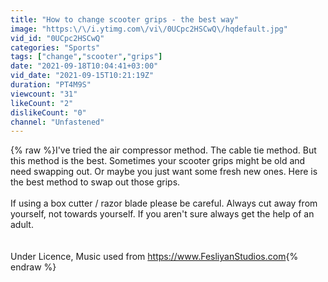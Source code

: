 ```yaml
---
title: "How to change scooter grips - the best way"
image: "https:\/\/i.ytimg.com\/vi\/0UCpc2HSCwQ\/hqdefault.jpg"
vid_id: "0UCpc2HSCwQ"
categories: "Sports"
tags: ["change","scooter","grips"]
date: "2021-09-18T10:04:41+03:00"
vid_date: "2021-09-15T10:21:19Z"
duration: "PT4M9S"
viewcount: "31"
likeCount: "2"
dislikeCount: "0"
channel: "Unfastened"
---
```

{% raw %}I've tried the air compressor method. The cable tie method. But this method is the best. Sometimes your scooter grips might be old and need swapping out. Or maybe you just want some fresh new ones. Here is the best method to swap out those grips.<br /><br />If using a box cutter / razor blade please be careful. Always cut away from yourself, not towards yourself.  If you aren't sure always get the help of an adult. <br /><br /><br />Under Licence,  Music used from <a rel="nofollow" target="blank" href="https://www.FesliyanStudios.com">https://www.FesliyanStudios.com</a>{% endraw %}
